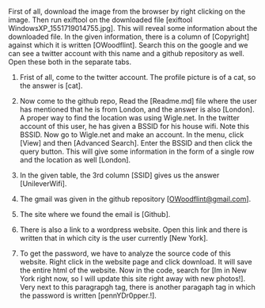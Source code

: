 First of all, download the image from the browser by right clicking on the image. Then run exiftool on the downloaded file [exiftool WindowsXP_1551719014755.jpg]. This will reveal some information about the downloaded file. In the given information, there is a column of [Copyright] against which it is written [OWoodflint]. Search this on the google and we can see a twitter account with this name and a github repository as well. Open these both in the separate tabs.

1. Frist of all, come to the twitter account. The profile picture is of a cat, so the answer is [cat].

2. Now come to the github repo, Read the [Readme.md] file where the user has mentioned that he is from London, and the answer is also [London].
A proper way to find the location was using Wigle.net. In the twitter account of this user, he has given a BSSID for his house wifi. Note this BSSID. Now go to Wigle.net and make an account. In the menu, click [View] and then [Advanced Search]. Enter the BSSID and then click the query button. This will give some information in the form of a single row and the location as well [London].

3. In the given table, the 3rd column [SSID] gives us the answer [UnileverWifi].

4. The gmail was given in the github repository [OWoodflint@gmail.com].

5. The site where we found the email is [Github].

6. There is also a link to a wordpress website. Open this link and there is written that in which city is the user currently [New York].

7. To get the password, we have to analyze the source code of this website. Right click in the website page and click download. It will save the entire html of the website. Now in the code, search for [Im in New York right now, so I will update this site right away with new photos!]. Very next to this paragrapgh tag, there is another paragaph tag in which the password is written [pennYDr0pper.!].

